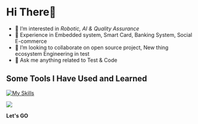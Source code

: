 # Hi There👋

- 👀 I’m interested in *Robotic, AI & Quality Assurance* 
- 🌱 Experience in Embedded system,  Smart Card, Banking System, Social E-commerce  
- 💞️ I’m looking to collaborate on open source project, New thing ecosystem Engineering in test
- 🙋 Ask me anything related to Test & Code

## Some Tools I Have Used and Learned
[![My Skills](https://skillicons.dev/icons?i=java,py,cs,javascript,arduino,raspberrypi,idea,selenium,gherkin,nodejs,androidstudio,jenkins,regex,postman,powershell,latex,github,gitlab&theme=light)](https://skillicons.dev)

![](https://komarev.com/ghpvc/?username=DianPermana&style=flat-square)

**Let's GO**
<!---
DianPermana/DianPermana is a ✨ special ✨ repository because its `README.md` (this file) appears on your GitHub profile.
You can click the Preview link to take a look at your changes.
--->
